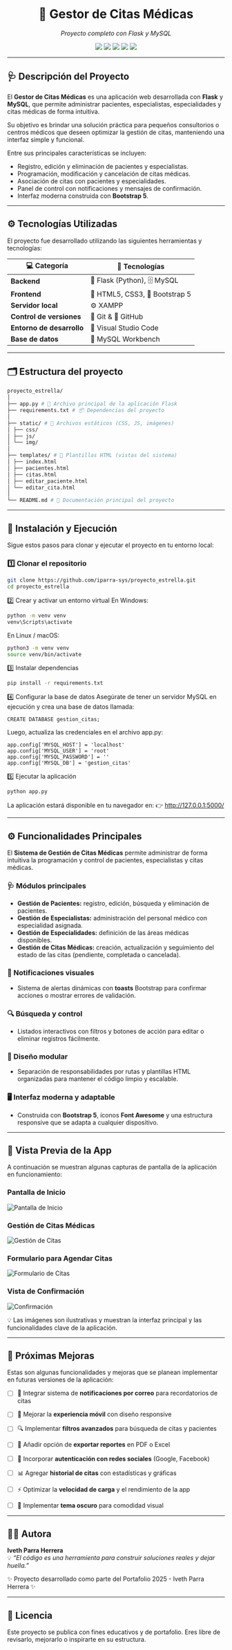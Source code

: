 <h1 align="center">🏥 Gestor de Citas Médicas</h1>
<p align="center"><em>Proyecto completo con Flask y MySQL</em></p>

<p align="center">
  <img src="https://img.shields.io/badge/Python-3.10-blue?logo=python"/>
  <img src="https://img.shields.io/badge/Flask-Framework-lightgrey?logo=flask"/>
  <img src="https://img.shields.io/badge/MySQL-Database-blue?logo=mysql"/>
  <img src="https://img.shields.io/badge/Bootstrap-5-purple?logo=bootstrap"/>
  <img src="https://img.shields.io/badge/Proyecto–Completado-success"/>
</p>

---

## 🩺 Descripción del Proyecto

El **Gestor de Citas Médicas** es una aplicación web desarrollada con **Flask** y **MySQL**, que permite administrar pacientes, especialistas, especialidades y citas médicas de forma intuitiva.  

Su objetivo es brindar una solución práctica para pequeños consultorios o centros médicos que deseen optimizar la gestión de citas, manteniendo una interfaz simple y funcional.

Entre sus principales características se incluyen:
- Registro, edición y eliminación de pacientes y especialistas.  
- Programación, modificación y cancelación de citas médicas.  
- Asociación de citas con pacientes y especialidades.  
- Panel de control con notificaciones y mensajes de confirmación.  
- Interfaz moderna construida con **Bootstrap 5**.

---
## ⚙️ Tecnologías Utilizadas

El proyecto fue desarrollado utilizando las siguientes herramientas y tecnologías:

| 💻 Categoría | 🧩 Tecnologías |
|--------------|----------------|
| **Backend** | 🐍 Flask (Python), 🗄️ MySQL |
| **Frontend** | 🎨 HTML5, CSS3, 💠 Bootstrap 5 |
| **Servidor local** | ⚙️ XAMPP |
| **Control de versiones** | 🌿 Git & 🐙 GitHub |
| **Entorno de desarrollo** | 🧠 Visual Studio Code |
| **Base de datos** | 🧾 MySQL Workbench |

---

## 🗂️ Estructura del proyecto

<div align="left">

```bash
proyecto_estrella/
│
├── app.py # 🧠 Archivo principal de la aplicación Flask
├── requirements.txt # 📦 Dependencias del proyecto
│
├── static/ # 🎨 Archivos estáticos (CSS, JS, imágenes)
│ ├── css/
│ ├── js/
│ └── img/
│
├── templates/ # 🧩 Plantillas HTML (vistas del sistema)
│ ├── index.html
│ ├── pacientes.html
│ ├── citas.html
│ ├── editar_paciente.html
│ └── editar_cita.html
│
└── README.md # 📘 Documentación principal del proyecto
```
</div>

---

## 🚀 Instalación y Ejecución

Sigue estos pasos para clonar y ejecutar el proyecto en tu entorno local:

### 1️⃣ Clonar el repositorio
```bash
git clone https://github.com/iparra-sys/proyecto_estrella.git
cd proyecto_estrella
```
2️⃣ Crear y activar un entorno virtual
En Windows:
```bash
python -m venv venv
venv\Scripts\activate
```
En Linux / macOS:
```bash
python3 -m venv venv
source venv/bin/activate
```
3️⃣ Instalar dependencias
```bash
pip install -r requirements.txt
```
4️⃣ Configurar la base de datos
Asegúrate de tener un servidor MySQL en ejecución y crea una base de datos llamada:
```
CREATE DATABASE gestion_citas;
```
Luego, actualiza las credenciales en el archivo app.py:
```
app.config['MYSQL_HOST'] = 'localhost'
app.config['MYSQL_USER'] = 'root'
app.config['MYSQL_PASSWORD'] = ''
app.config['MYSQL_DB'] = 'gestion_citas'
```
5️⃣ Ejecutar la aplicación
```bash
python app.py
```
La aplicación estará disponible en tu navegador en: 👉 http://127.0.0.1:5000/

----

## ⚙️ Funcionalidades Principales

El **Sistema de Gestión de Citas Médicas** permite administrar de forma intuitiva la programación y control de pacientes, especialistas y citas médicas.

### 🩺 Módulos principales
- **Gestión de Pacientes:** registro, edición, búsqueda y eliminación de pacientes.  
- **Gestión de Especialistas:** administración del personal médico con especialidad asignada.  
- **Gestión de Especialidades:** definición de las áreas médicas disponibles.  
- **Gestión de Citas Médicas:** creación, actualización y seguimiento del estado de las citas (pendiente, completada o cancelada).  

### 💬 Notificaciones visuales
- Sistema de alertas dinámicas con **toasts** Bootstrap para confirmar acciones o mostrar errores de validación.

### 🔍 Búsqueda y control
- Listados interactivos con filtros y botones de acción para editar o eliminar registros fácilmente.

### 🧩 Diseño modular
- Separación de responsabilidades por rutas y plantillas HTML organizadas para mantener el código limpio y escalable.

### 🖥️ Interfaz moderna y adaptable
- Construida con **Bootstrap 5**, íconos **Font Awesome** y una estructura responsive que se adapta a cualquier dispositivo.

---
## 👀 Vista Previa de la App

A continuación se muestran algunas capturas de pantalla de la aplicación en funcionamiento:

### Pantalla de Inicio
![Pantalla de Inicio](ruta/a/captura_inicio.png)

### Gestión de Citas Médicas
![Gestión de Citas](ruta/a/captura_gestion.png)

### Formulario para Agendar Citas
![Formulario de Citas](ruta/a/captura_formulario.png)

### Vista de Confirmación
![Confirmación](ruta/a/captura_confirmacion.png)

💡 Las imágenes son ilustrativas y muestran la interfaz principal y las funcionalidades clave de la aplicación.

---

## 🚀 Próximas Mejoras

Estas son algunas funcionalidades y mejoras que se planean implementar en futuras versiones de la aplicación:

- [ ] 📧 Integrar sistema de **notificaciones por correo** para recordatorios de citas  
- [ ] 📱 Mejorar la **experiencia móvil** con diseño responsive  
- [ ] 🔍 Implementar **filtros avanzados** para búsqueda de citas y pacientes  
- [ ] 📄 Añadir opción de **exportar reportes** en PDF o Excel  
- [ ] 🔐 Incorporar **autenticación con redes sociales** (Google, Facebook)  
- [ ] 📊 Agregar **historial de citas** con estadísticas y gráficas  
- [ ] ⚡ Optimizar la **velocidad de carga** y el rendimiento de la app  
- [ ] 🌙 Implementar **tema oscuro** para comodidad visual


---
## 👩‍💻 Autora

**Iveth Parra Herrera**  
💡 *“El código es una herramienta para construir soluciones reales y dejar huella.”*  

✨ Proyecto desarrollado como parte del Portafolio 2025 - Iveth Parra Herrera ✨

---

## 📄 Licencia

Este proyecto se publica con fines educativos y de portafolio.
Eres libre de revisarlo, mejorarlo o inspirarte en su estructura.


